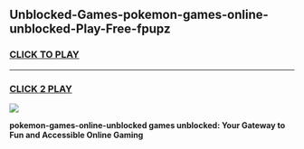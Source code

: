 
## Unblocked-Games-pokemon-games-online-unblocked-Play-Free-fpupz
<h3>
<a href="https://premium76.site?title=pokemon-games-online-unblocked&ref=18A1">CLICK TO PLAY</a></h3>
<hr>

<h3>
<a href="https://premium76.site?title=pokemon-games-online-unblocked&ref=18A1">CLICK 2 PLAY</a>
  
</h3>

<a href="https://premium76.site?title=pokemon-games-online-unblocked&ref=18A1"><img src="https://clearcache.store/games.png"></a>


**pokemon-games-online-unblocked games unblocked: Your Gateway to Fun and Accessible Online Gaming**

